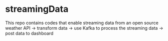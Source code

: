 # streamingData

This repo contains codes that enable streaming data from an open source weather API -> transform data -> use Kafka to process the streaming data -> post data to dashboard
